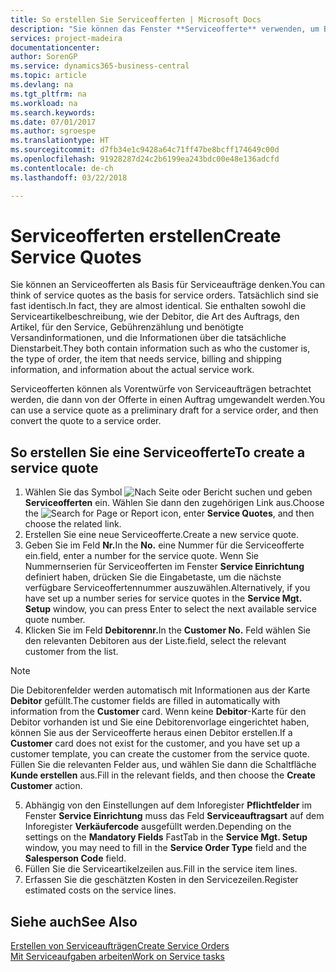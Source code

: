 ```yaml
---
title: So erstellen Sie Serviceofferten | Microsoft Docs
description: "Sie können das Fenster **Serviceofferte** verwenden, um Belege zu erstellen, in die Sie Informationen über den Service (Reparatur und Wartung) von Serviceartikeln auf Kundenanfrage eingeben. Serviceofferten können als Vorentwürfe von Serviceaufträgen betrachtet werden, die dann von der Offerte in einen Auftrag umgewandelt werden."
services: project-madeira
documentationcenter: 
author: SorenGP
ms.service: dynamics365-business-central
ms.topic: article
ms.devlang: na
ms.tgt_pltfrm: na
ms.workload: na
ms.search.keywords: 
ms.date: 07/01/2017
ms.author: sgroespe
ms.translationtype: HT
ms.sourcegitcommit: d7fb34e1c9428a64c71ff47be8bcff174649c00d
ms.openlocfilehash: 91928287d24c2b6199ea243bdc00e48e136adcfd
ms.contentlocale: de-ch
ms.lasthandoff: 03/22/2018

---
```

# <a name="create-service-quotes"></a><span data-ttu-id="5f795-104">Serviceofferten erstellen</span><span class="sxs-lookup"><span data-stu-id="5f795-104">Create Service Quotes</span></span>
<span data-ttu-id="5f795-105">Sie können an Serviceofferten als Basis für Serviceaufträge denken.</span><span class="sxs-lookup"><span data-stu-id="5f795-105">You can think of service quotes as the basis for service orders.</span></span> <span data-ttu-id="5f795-106">Tatsächlich sind sie fast identisch.</span><span class="sxs-lookup"><span data-stu-id="5f795-106">In fact, they are almost identical.</span></span> <span data-ttu-id="5f795-107">Sie enthalten sowohl die Serviceartikelbeschreibung, wie der Debitor, die Art des Auftrags, den Artikel, für den Service, Gebührenzählung und benötigte Versandinformationen, und die Informationen über die tatsächliche Dienstarbeit.</span><span class="sxs-lookup"><span data-stu-id="5f795-107">They both contain information such as who the customer is, the type of order, the item that needs service, billing and shipping information, and information about the actual service work.</span></span>
 
<span data-ttu-id="5f795-108">Serviceofferten können als Vorentwürfe von Serviceaufträgen betrachtet werden, die dann von der Offerte in einen Auftrag umgewandelt werden.</span><span class="sxs-lookup"><span data-stu-id="5f795-108">You can use a service quote as a preliminary draft for a service order, and then convert the quote to a service order.</span></span>  
  
## <a name="to-create-a-service-quote"></a><span data-ttu-id="5f795-109">So erstellen Sie eine Serviceofferte</span><span class="sxs-lookup"><span data-stu-id="5f795-109">To create a service quote</span></span>  
1. <span data-ttu-id="5f795-110">Wählen Sie das Symbol ![Nach Seite oder Bericht suchen](media/ui-search/search_small.png "Nach Seite oder Bericht suchen") und geben **Serviceofferten** ein. Wählen Sie dann den zugehörigen Link aus.</span><span class="sxs-lookup"><span data-stu-id="5f795-110">Choose the ![Search for Page or Report](media/ui-search/search_small.png "Search for Page or Report icon") icon, enter **Service Quotes**, and then choose the related link.</span></span>  
2. <span data-ttu-id="5f795-111">Erstellen Sie eine neue Serviceofferte.</span><span class="sxs-lookup"><span data-stu-id="5f795-111">Create a new service quote.</span></span>  
3. <span data-ttu-id="5f795-112">Geben Sie im Feld **Nr.**</span><span class="sxs-lookup"><span data-stu-id="5f795-112">In the **No.**</span></span> <span data-ttu-id="5f795-113">eine Nummer für die Serviceofferte ein.</span><span class="sxs-lookup"><span data-stu-id="5f795-113">field, enter a number for the service quote.</span></span> <span data-ttu-id="5f795-114">Wenn Sie Nummernserien für Serviceofferten im Fenster **Service Einrichtung** definiert haben, drücken Sie die Eingabetaste, um die nächste verfügbare Serviceoffertennummer auszuwählen.</span><span class="sxs-lookup"><span data-stu-id="5f795-114">Alternatively, if you have set up a number series for service quotes in the **Service Mgt. Setup** window, you can press Enter to select the next available service quote number.</span></span>  
4. <span data-ttu-id="5f795-115">Klicken Sie im Feld **Debitorennr.**</span><span class="sxs-lookup"><span data-stu-id="5f795-115">In the **Customer No.**</span></span>  <span data-ttu-id="5f795-116">Feld wählen Sie den relevanten Debitoren aus der Liste.</span><span class="sxs-lookup"><span data-stu-id="5f795-116">field, select the relevant customer from the list.</span></span>  

  > [!Note]  
  >  <span data-ttu-id="5f795-117">Die Debitorenfelder werden automatisch mit Informationen aus der Karte **Debitor** gefüllt.</span><span class="sxs-lookup"><span data-stu-id="5f795-117">The customer fields are filled in automatically with information from the **Customer** card.</span></span> <span data-ttu-id="5f795-118">Wenn keine **Debitor**-Karte für den Debitor vorhanden ist und Sie eine Debitorenvorlage eingerichtet haben, können Sie aus der Serviceofferte heraus einen Debitor erstellen.</span><span class="sxs-lookup"><span data-stu-id="5f795-118">If a **Customer** card does not exist for the customer, and you have set up a customer template, you can create the customer from the service quote.</span></span> <span data-ttu-id="5f795-119">Füllen Sie die relevanten Felder aus, und wählen Sie dann die Schaltfläche **Kunde erstellen** aus.</span><span class="sxs-lookup"><span data-stu-id="5f795-119">Fill in the relevant fields, and then choose the **Create Customer** action.</span></span>  
  
5. <span data-ttu-id="5f795-120">Abhängig von den Einstellungen auf dem Inforegister **Pflichtfelder** im Fenster  **Service Einrichtung** muss das Feld **Serviceauftragsart** auf dem Inforegister **Verkäufercode** ausgefüllt werden.</span><span class="sxs-lookup"><span data-stu-id="5f795-120">Depending on the settings on the **Mandatory Fields** FastTab in the **Service Mgt. Setup** window, you may need to fill in the **Service Order Type** field and the **Salesperson Code** field.</span></span>  
6. <span data-ttu-id="5f795-121">Füllen Sie die Serviceartikelzeilen aus.</span><span class="sxs-lookup"><span data-stu-id="5f795-121">Fill in the service item lines.</span></span>  
7. <span data-ttu-id="5f795-122">Erfassen Sie die geschätzten Kosten in den Servicezeilen.</span><span class="sxs-lookup"><span data-stu-id="5f795-122">Register estimated costs on the service lines.</span></span>  
  
## <a name="see-also"></a><span data-ttu-id="5f795-123">Siehe auch</span><span class="sxs-lookup"><span data-stu-id="5f795-123">See Also</span></span>  
[<span data-ttu-id="5f795-124">Erstellen von Serviceaufträgen</span><span class="sxs-lookup"><span data-stu-id="5f795-124">Create Service Orders</span></span>](service-how-to-create-service-orders.md)  
[<span data-ttu-id="5f795-125">Mit Serviceaufgaben arbeiten</span><span class="sxs-lookup"><span data-stu-id="5f795-125">Work on Service tasks</span></span>](service-how-to-work-on-service-tasks.md)  

 
